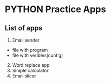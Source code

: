 # PYTHON Practice Apps
## List of apps
1. Email sender
  - file with program
  - file with veribles(config)
2. Word replace app
3. Simple calculator
4. Email slicer

